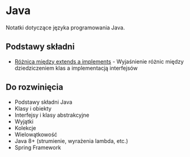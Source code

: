 # Java

Notatki dotyczące języka programowania Java.

## Podstawy składni

- [Różnica między extends a implements](extends-vs-implements.md) - Wyjaśnienie różnic między dziedziczeniem klas a implementacją interfejsów

## Do rozwinięcia

- Podstawy składni Java
- Klasy i obiekty
- Interfejsy i klasy abstrakcyjne
- Wyjątki
- Kolekcje
- Wielowątkowość
- Java 8+ (strumienie, wyrażenia lambda, etc.)
- Spring Framework 